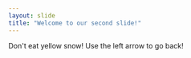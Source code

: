 ```yaml
---
layout: slide
title: "Welcome to our second slide!"
---
```

Don't eat yellow snow!
Use the left arrow to go back!
